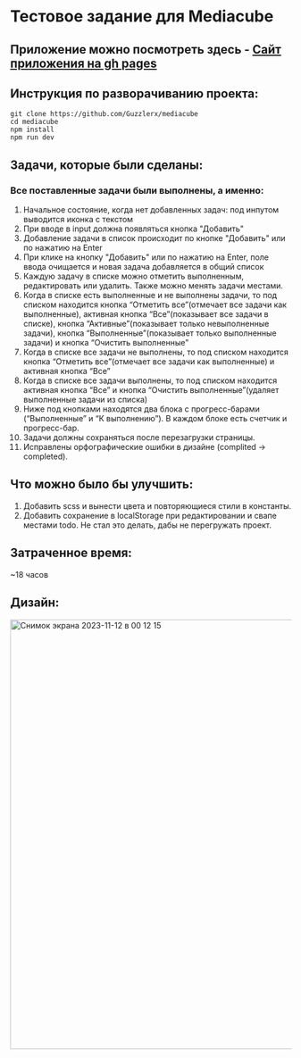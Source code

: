 # Тестовое задание для Mediacube

## Приложение можно посмотреть здесь - [Сайт приложения на gh pages](https://guzzlerx.github.io/mediacube/)<br/>

## Инструкция по разворачиванию проекта:
`git clone https://github.com/Guzzlerx/mediacube`  
`cd mediacube`  
`npm install`  
`npm run dev`  

## Задачи, которые были сделаны:

### Все поставленные задачи были выполнены, а именно:

1. Начальное состояние, когда нет добавленных задач: под инпутом выводится иконка с текстом
2. При вводе в input должна появляться кнопка "Добавить"
3. Добавление задачи в список происходит по кнопке "Добавить" или по нажатию
на Enter
4. При клике на кнопку "Добавить" или по нажатию на Enter, поле ввода очищается
и новая задача добавляется в общий список
5. Каждую задачу в списке можно отметить выполненным, редактировать или
удалить. Также можно менять задачи местами.
6. Когда в списке есть выполненные и не выполнены задачи, то под списком
находится кнопка “Отметить все”(отмечает все задачи как выполненные), активная кнопка “Все”(показывает все задачи в списке), кнопка “Активные”(показывает только невыполненные задачи), кнопка “Выполненные”(показывает только выполненные задачи) и кнопка “Очистить выполненные”
7. Когда в списке все задачи не выполнены, то под списком находится кнопка “Отметить все”(отмечает все задачи как выполненные) и активная кнопка “Все”
8. Когда в списке все задачи выполнены, то под списком находится активная кнопка “Все” и кнопка “Очистить выполненные”(удаляет выполненные задачи из списка)
9. Ниже под кнопками находятся два блока с прогресс-барами (“Выполненные” и “К выполнению”). В каждом блоке есть счетчик и прогресс-бар.
10. Задачи должны сохраняться после перезагрузки страницы.
11. Исправлены орфографические ошибки в дизайне (complited -> completed).

## Что можно было бы улучшить:

1. Добавить scss и вынести цвета и повторяющиеся стили в константы.
2. Добавить сохранение в localStorage при редактировании и свапе местами todo. Не стал это делать, дабы не перегружать проект.

## Затраченное время:
~18 часов

## Дизайн:

<img width="770" alt="Снимок экрана 2023-11-12 в 00 12 15" src="https://github.com/Guzzlerx/mediacube/assets/92124996/c52d14bd-e503-4005-acbd-8ed6904ea196">
